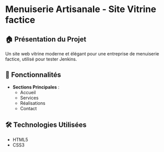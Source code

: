 # Menuiserie Artisanale - Site Vitrine factice

## 🏠 Présentation du Projet

Un site web vitrine moderne et élégant pour une entreprise de menuiserie factice, utilisé pour tester Jenkins.

## 🌟 Fonctionnalités

- **Sections Principales** :
  - Accueil
  - Services
  - Réalisations
  - Contact

## 🛠 Technologies Utilisées

- HTML5
- CSS3
